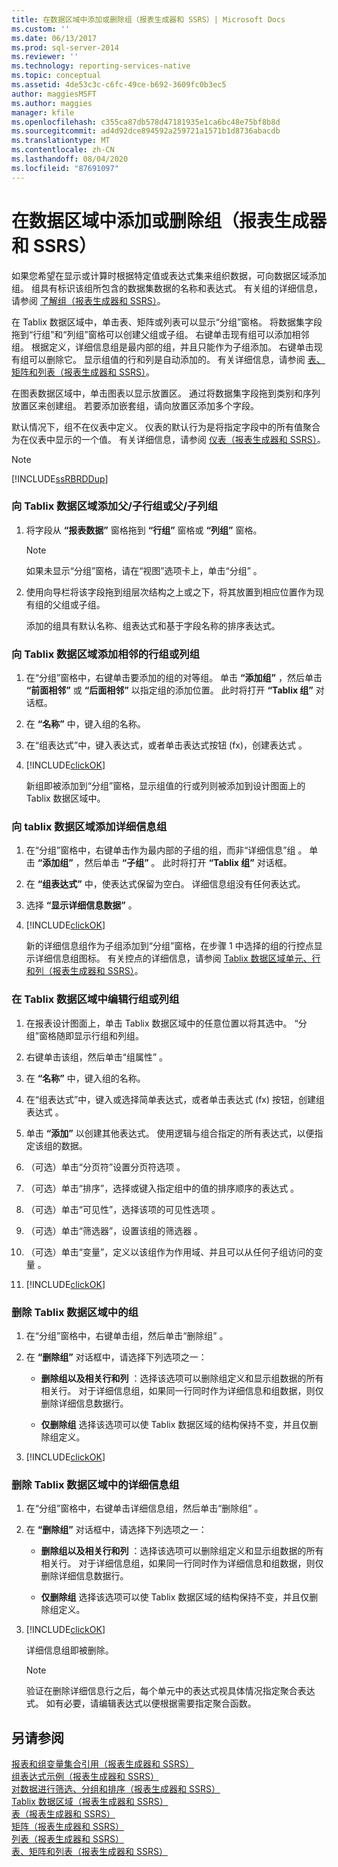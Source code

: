 ```yaml
---
title: 在数据区域中添加或删除组（报表生成器和 SSRS）| Microsoft Docs
ms.custom: ''
ms.date: 06/13/2017
ms.prod: sql-server-2014
ms.reviewer: ''
ms.technology: reporting-services-native
ms.topic: conceptual
ms.assetid: 4de53c3c-c6fc-49ce-b692-3609fc0b3ec5
author: maggiesMSFT
ms.author: maggies
manager: kfile
ms.openlocfilehash: c355ca87db578d47181935e1ca6bc48e75bf8b8d
ms.sourcegitcommit: ad4d92dce894592a259721a1571b1d8736abacdb
ms.translationtype: MT
ms.contentlocale: zh-CN
ms.lasthandoff: 08/04/2020
ms.locfileid: "87691097"
---
```

# <a name="add-or-delete-a-group-in-a-data-region-report-builder-and-ssrs"></a>在数据区域中添加或删除组（报表生成器和 SSRS）
  如果您希望在显示或计算时根据特定值或表达式集来组织数据，可向数据区域添加组。 组具有标识该组所包含的数据集数据的名称和表达式。 有关组的详细信息，请参阅 [了解组（报表生成器和 SSRS）](understanding-groups-report-builder-and-ssrs.md)。  
  
 在 Tablix 数据区域中，单击表、矩阵或列表可以显示“分组”窗格。 将数据集字段拖到“行组”和“列组”窗格可以创建父组或子组。 右键单击现有组可以添加相邻组。 根据定义，详细信息组是最内部的组，并且只能作为子组添加。 右键单击现有组可以删除它。 显示组值的行和列是自动添加的。 有关详细信息，请参阅 [表、矩阵和列表（报表生成器和 SSRS）](tables-matrices-and-lists-report-builder-and-ssrs.md)。  
  
 在图表数据区域中，单击图表以显示放置区。 通过将数据集字段拖到类别和序列放置区来创建组。 若要添加嵌套组，请向放置区添加多个字段。  
  
 默认情况下，组不在仪表中定义。 仪表的默认行为是将指定字段中的所有值聚合为在仪表中显示的一个值。 有关详细信息，请参阅 [仪表（报表生成器和 SSRS）](gauges-report-builder-and-ssrs.md)。  
  
> [!NOTE]  
>  [!INCLUDE[ssRBRDDup](../../includes/ssrbrddup-md.md)]  
  
### <a name="to-add-a-parent-or-child-row-or-column-group-to-a-tablix-data-region"></a>向 Tablix 数据区域添加父/子行组或父/子列组  
  
1.  将字段从 **“报表数据”** 窗格拖到 **“行组”** 窗格或 **“列组”** 窗格。  
  
    > [!NOTE]  
    >  如果未显示“分组”窗格，请在“视图”选项卡上，单击“分组”  。  
  
2.  使用向导栏将该字段拖到组层次结构之上或之下，将其放置到相应位置作为现有组的父组或子组。  
  
     添加的组具有默认名称、组表达式和基于字段名称的排序表达式。  
  
### <a name="to-add-an-adjacent-row-or-column-group-to-a-tablix-data-region"></a>向 Tablix 数据区域添加相邻的行组或列组  
  
1.  在“分组”窗格中，右键单击要添加的组的对等组。 单击 **“添加组”** ，然后单击 **“前面相邻”** 或 **“后面相邻”** 以指定组的添加位置。 此时将打开 **“Tablix 组”** 对话框。  
  
2.  在 **“名称”** 中，键入组的名称。  
  
3.  在“组表达式”中，键入表达式，或者单击表达式按钮 (fx)，创建表达式   。  
  
4.  [!INCLUDE[clickOK](../../includes/clickok-md.md)]  
  
     新组即被添加到“分组”窗格，显示组值的行或列则被添加到设计图面上的 Tablix 数据区域中。  
  
### <a name="to-add-a-details-group-to-a-tablix-data-region"></a>向 tablix 数据区域添加详细信息组  
  
1.  在“分组”窗格中，右键单击作为最内部的子组的组，而非“详细信息”组  。 单击 **“添加组”** ，然后单击 **“子组”** 。 此时将打开 **“Tablix 组”** 对话框。  
  
2.  在 **“组表达式”** 中，使表达式保留为空白。 详细信息组没有任何表达式。  
  
3.  选择 **“显示详细信息数据”** 。  
  
4.  [!INCLUDE[clickOK](../../includes/clickok-md.md)]  
  
     新的详细信息组作为子组添加到“分组”窗格，在步骤 1 中选择的组的行控点显示详细信息组图标。 有关控点的详细信息，请参阅 [Tablix 数据区域单元、行和列（报表生成器和 SSRS）](tablix-data-region-cells-rows-and-columns-report-builder-and-ssrs.md)。  
  
### <a name="to-edit-a-row-or-column-group-in-a-tablix-data-region"></a>在 Tablix 数据区域中编辑行组或列组  
  
1.  在报表设计图面上，单击 Tablix 数据区域中的任意位置以将其选中。 “分组”窗格随即显示行组和列组。  
  
2.  右键单击该组，然后单击“组属性”  。  
  
3.  在 **“名称”** 中，键入组的名称。  
  
4.  在“组表达式”中，键入或选择简单表达式，或者单击表达式 (fx) 按钮，创建组表达式   。  
  
5.  单击 **“添加”** 以创建其他表达式。 使用逻辑与组合指定的所有表达式，以便指定该组的数据。  
  
6.  （可选）单击“分页符”设置分页符选项  。  
  
7.  （可选）单击“排序”，选择或键入指定组中的值的排序顺序的表达式  。  
  
8.  （可选）单击“可见性”，选择该项的可见性选项  。  
  
9. （可选）单击“筛选器”，设置该组的筛选器  。  
  
10. （可选）单击“变量”，定义以该组作为作用域、并且可以从任何子组访问的变量  。  
  
11. [!INCLUDE[clickOK](../../includes/clickok-md.md)]  
  
### <a name="to-delete-a-group-from-a-tablix-data-region"></a>删除 Tablix 数据区域中的组  
  
1.  在“分组”窗格中，右键单击组，然后单击“删除组”  。  
  
2.  在 **“删除组”** 对话框中，请选择下列选项之一：  
  
    -   **删除组以及相关行和列** ：选择该选项可以删除组定义和显示组数据的所有相关行。 对于详细信息组，如果同一行同时作为详细信息和组数据，则仅删除详细信息数据行。  
  
    -   **仅删除组** 选择该选项可以使 Tablix 数据区域的结构保持不变，并且仅删除组定义。  
  
3.  [!INCLUDE[clickOK](../../includes/clickok-md.md)]  
  
### <a name="to-delete-a-details-group-from-a-tablix-data-region"></a>删除 Tablix 数据区域中的详细信息组  
  
1.  在“分组”窗格中，右键单击详细信息组，然后单击“删除组”  。  
  
2.  在 **“删除组”** 对话框中，请选择下列选项之一：  
  
    -   **删除组以及相关行和列** ：选择该选项可以删除组定义和显示组数据的所有相关行。 对于详细信息组，如果同一行同时作为详细信息和组数据，则仅删除详细信息数据行。  
  
    -   **仅删除组** 选择该选项可以使 Tablix 数据区域的结构保持不变，并且仅删除组定义。  
  
3.  [!INCLUDE[clickOK](../../includes/clickok-md.md)]  
  
     详细信息组即被删除。  
  
    > [!NOTE]  
    >  验证在删除详细信息行之后，每个单元中的表达式视具体情况指定聚合表达式。 如有必要，请编辑表达式以便根据需要指定聚合函数。  
  
## <a name="see-also"></a>另请参阅  
 [报表和组变量集合引用（报表生成器和 SSRS）](built-in-collections-report-and-group-variables-references-report-builder.md)   
 [组表达式示例（报表生成器和 SSRS）](expression-examples-report-builder-and-ssrs.md)   
 [对数据进行筛选、分组和排序（报表生成器和 SSRS）](filter-group-and-sort-data-report-builder-and-ssrs.md)   
 [Tablix 数据区域（报表生成器和 SSRS）](../tablix-data-region-report-builder-and-ssrs.md)   
 [表（报表生成器和 SSRS）](tables-report-builder-and-ssrs.md)   
 [矩阵（报表生成器和 SSRS）](create-a-matrix-report-builder-and-ssrs.md)   
 [列表（报表生成器和 SSRS）](create-invoices-and-forms-with-lists-report-builder-and-ssrs.md)   
 [表、矩阵和列表（报表生成器和 SSRS）](tables-matrices-and-lists-report-builder-and-ssrs.md)  
  
  
